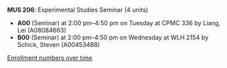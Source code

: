 **MUS 206**: Experimental Studies Seminar (4 units)

- **A00** (Seminar) at 2:00 pm–4:50 pm on Tuesday at CPMC 336 by Liang, Lei (A08084663)
- **B00** (Seminar) at 2:00 pm–4:50 pm on Wednesday at WLH 2154 by Schick, Steven (A00453488)

[Enrollment numbers over time](./MUS206.tsv)
